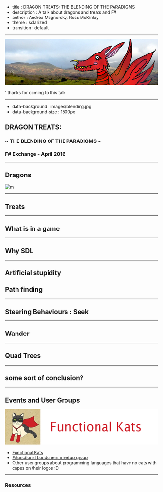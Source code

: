 - title : DRAGON TREATS: THE BLENDING OF THE PARADIGMS 
- description : A talk about dragons and treats and F#
- author : Andrea Magnorsky, Ross McKinlay
- theme : solarized
- transition : default

***
![dragons](images/dragon.jpg)


' thanks for coming to this talk

***
- data-background : images/blending.jpg
- data-background-size : 1500px

## DRAGON TREATS: 
### ~ THE BLENDING OF THE PARADIGMS ~ 

### F# Exchange - April 2016

***
## Dragons

![m](https://dragonicecreamtreats.files.wordpress.com/2014/08/dragon-master-e1407382525282.jpg)

***
## Treats


***
## What is in a game

***

## Why SDL

***
## Artificial stupidity

## Path finding 



***
## Steering Behaviours : Seek

---

## Wander

***

## Quad Trees


***

## some sort of conclusion?

***

## Events and User Groups

![fk](images/fk.jpeg)

* [Functional Kats](http://www.meetup.com/nyc-fsharp/)
* [F#unctional Londoners meetup group](http://www.meetup.com/FSharpLondon/)
* Other user groups about programming languages that have no cats with capes on their logos :D

***

### Resources


<script>
  (function(i,s,o,g,r,a,m){i['GoogleAnalyticsObject']=r;i[r]=i[r]||function(){
  (i[r].q=i[r].q||[]).push(arguments)},i[r].l=1*new Date();a=s.createElement(o),
  m=s.getElementsByTagName(o)[0];a.async=1;a.src=g;m.parentNode.insertBefore(a,m)
  })(window,document,'script','//www.google-analytics.com/analytics.js','ga');

  ga('create', 'UA-46761189-1', 'auto');
  ga('send', 'pageview');

</script>
